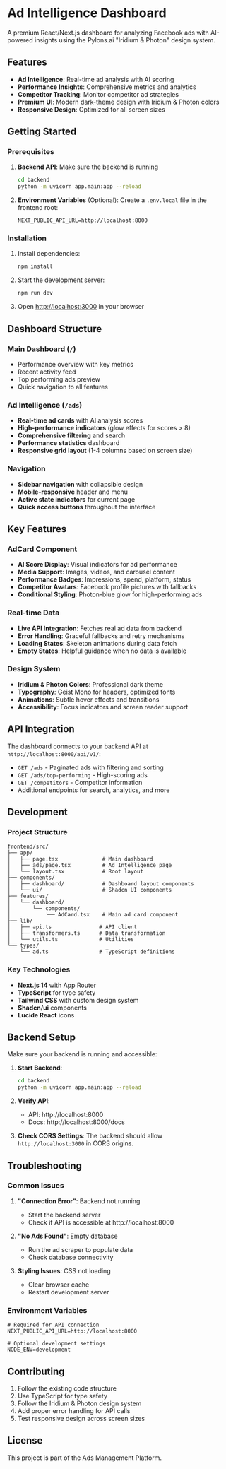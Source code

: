# Ad Intelligence Dashboard

A premium React/Next.js dashboard for analyzing Facebook ads with AI-powered insights using the Pylons.ai "Iridium & Photon" design system.

## Features

- **Ad Intelligence**: Real-time ad analysis with AI scoring
- **Performance Insights**: Comprehensive metrics and analytics
- **Competitor Tracking**: Monitor competitor ad strategies
- **Premium UI**: Modern dark-theme design with Iridium & Photon colors
- **Responsive Design**: Optimized for all screen sizes

## Getting Started

### Prerequisites

1. **Backend API**: Make sure the backend is running
   ```bash
   cd backend
   python -m uvicorn app.main:app --reload
   ```

2. **Environment Variables** (Optional):
   Create a `.env.local` file in the frontend root:
   ```env
   NEXT_PUBLIC_API_URL=http://localhost:8000
   ```

### Installation

1. Install dependencies:
   ```bash
   npm install
   ```

2. Start the development server:
   ```bash
   npm run dev
   ```

3. Open [http://localhost:3000](http://localhost:3000) in your browser

## Dashboard Structure

### Main Dashboard (`/`)
- Performance overview with key metrics
- Recent activity feed
- Top performing ads preview
- Quick navigation to all features

### Ad Intelligence (`/ads`)
- **Real-time ad cards** with AI analysis scores
- **High-performance indicators** (glow effects for scores > 8)
- **Comprehensive filtering** and search
- **Performance statistics** dashboard
- **Responsive grid layout** (1-4 columns based on screen size)

### Navigation
- **Sidebar navigation** with collapsible design
- **Mobile-responsive** header and menu
- **Active state indicators** for current page
- **Quick access buttons** throughout the interface

## Key Features

### AdCard Component
- **AI Score Display**: Visual indicators for ad performance
- **Media Support**: Images, videos, and carousel content
- **Performance Badges**: Impressions, spend, platform, status
- **Competitor Avatars**: Facebook profile pictures with fallbacks
- **Conditional Styling**: Photon-blue glow for high-performing ads

### Real-time Data
- **Live API Integration**: Fetches real ad data from backend
- **Error Handling**: Graceful fallbacks and retry mechanisms
- **Loading States**: Skeleton animations during data fetch
- **Empty States**: Helpful guidance when no data is available

### Design System
- **Iridium & Photon Colors**: Professional dark theme
- **Typography**: Geist Mono for headers, optimized fonts
- **Animations**: Subtle hover effects and transitions
- **Accessibility**: Focus indicators and screen reader support

## API Integration

The dashboard connects to your backend API at `http://localhost:8000/api/v1/`:

- `GET /ads` - Paginated ads with filtering and sorting
- `GET /ads/top-performing` - High-scoring ads
- `GET /competitors` - Competitor information
- Additional endpoints for search, analytics, and more

## Development

### Project Structure
```
frontend/src/
├── app/
│   ├── page.tsx              # Main dashboard
│   ├── ads/page.tsx          # Ad Intelligence page
│   └── layout.tsx            # Root layout
├── components/
│   ├── dashboard/            # Dashboard layout components
│   └── ui/                   # Shadcn UI components
├── features/
│   └── dashboard/
│       └── components/
│           └── AdCard.tsx    # Main ad card component
├── lib/
│   ├── api.ts               # API client
│   ├── transformers.ts      # Data transformation
│   └── utils.ts             # Utilities
└── types/
    └── ad.ts                # TypeScript definitions
```

### Key Technologies
- **Next.js 14** with App Router
- **TypeScript** for type safety
- **Tailwind CSS** with custom design system
- **Shadcn/ui** components
- **Lucide React** icons

## Backend Setup

Make sure your backend is running and accessible:

1. **Start Backend**:
   ```bash
   cd backend
   python -m uvicorn app.main:app --reload
   ```

2. **Verify API**:
   - API: http://localhost:8000
   - Docs: http://localhost:8000/docs

3. **Check CORS Settings**:
   The backend should allow `http://localhost:3000` in CORS origins.

## Troubleshooting

### Common Issues

1. **"Connection Error"**: Backend not running
   - Start the backend server
   - Check if API is accessible at http://localhost:8000

2. **"No Ads Found"**: Empty database
   - Run the ad scraper to populate data
   - Check database connectivity

3. **Styling Issues**: CSS not loading
   - Clear browser cache
   - Restart development server

### Environment Variables

```env
# Required for API connection
NEXT_PUBLIC_API_URL=http://localhost:8000

# Optional development settings
NODE_ENV=development
```

## Contributing

1. Follow the existing code structure
2. Use TypeScript for type safety
3. Follow the Iridium & Photon design system
4. Add proper error handling for API calls
5. Test responsive design across screen sizes

## License

This project is part of the Ads Management Platform.
